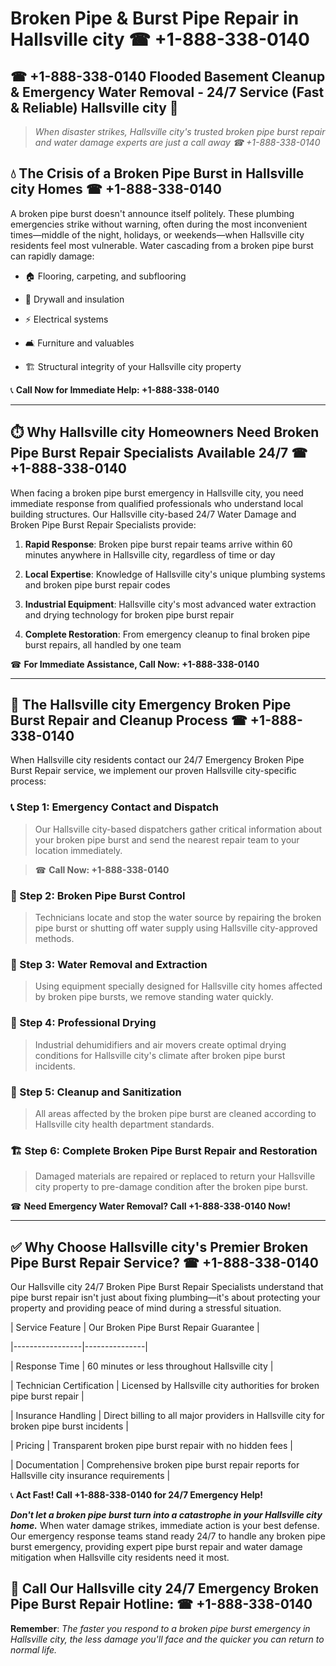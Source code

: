 # Broken Pipe & Burst Pipe Repair in Hallsville city ☎ +1-888-338-0140  
## ☎ +1-888-338-0140 Flooded Basement Cleanup & Emergency Water Removal - 24/7 Service (Fast & Reliable) Hallsville city 🚨  

> *When disaster strikes, Hallsville city's trusted broken pipe burst repair and water damage experts are just a call away ☎ +1-888-338-0140*  

## 💧 The Crisis of a Broken Pipe Burst in Hallsville city Homes ☎ +1-888-338-0140  

A broken pipe burst doesn't announce itself politely. These plumbing emergencies strike without warning, often during the most inconvenient times—middle of the night, holidays, or weekends—when Hallsville city residents feel most vulnerable. Water cascading from a broken pipe burst can rapidly damage:  

* 🏠 Flooring, carpeting, and subflooring  
* 🧱 Drywall and insulation  
* ⚡ Electrical systems  
* 🛋️ Furniture and valuables  
* 🏗️ Structural integrity of your Hallsville city property  

📞 **Call Now for Immediate Help: +1-888-338-0140**  

---  

## ⏱️ Why Hallsville city Homeowners Need Broken Pipe Burst Repair Specialists Available 24/7 ☎ +1-888-338-0140  

When facing a broken pipe burst emergency in Hallsville city, you need immediate response from qualified professionals who understand local building structures. Our Hallsville city-based 24/7 Water Damage and Broken Pipe Burst Repair Specialists provide:  

1. **Rapid Response**: Broken pipe burst repair teams arrive within 60 minutes anywhere in Hallsville city, regardless of time or day  
2. **Local Expertise**: Knowledge of Hallsville city's unique plumbing systems and broken pipe burst repair codes  
3. **Industrial Equipment**: Hallsville city's most advanced water extraction and drying technology for broken pipe burst repair  
4. **Complete Restoration**: From emergency cleanup to final broken pipe burst repairs, all handled by one team  

☎ **For Immediate Assistance, Call Now: +1-888-338-0140**  

---  

## 🔧 The Hallsville city Emergency Broken Pipe Burst Repair and Cleanup Process ☎ +1-888-338-0140  

When Hallsville city residents contact our 24/7 Emergency Broken Pipe Burst Repair service, we implement our proven Hallsville city-specific process:  

### 📞 Step 1: Emergency Contact and Dispatch  
> Our Hallsville city-based dispatchers gather critical information about your broken pipe burst and send the nearest repair team to your location immediately.  
> ☎ **Call Now: +1-888-338-0140**  

### 🚿 Step 2: Broken Pipe Burst Control  
> Technicians locate and stop the water source by repairing the broken pipe burst or shutting off water supply using Hallsville city-approved methods.  

### 🌊 Step 3: Water Removal and Extraction  
> Using equipment specially designed for Hallsville city homes affected by broken pipe bursts, we remove standing water quickly.  

### 💨 Step 4: Professional Drying  
> Industrial dehumidifiers and air movers create optimal drying conditions for Hallsville city's climate after broken pipe burst incidents.  

### 🧼 Step 5: Cleanup and Sanitization  
> All areas affected by the broken pipe burst are cleaned according to Hallsville city health department standards.  

### 🏗️ Step 6: Complete Broken Pipe Burst Repair and Restoration  
> Damaged materials are repaired or replaced to return your Hallsville city property to pre-damage condition after the broken pipe burst.  

☎ **Need Emergency Water Removal? Call +1-888-338-0140 Now!**  

---  

## ✅ Why Choose Hallsville city's Premier Broken Pipe Burst Repair Service? ☎ +1-888-338-0140  

Our Hallsville city 24/7 Broken Pipe Burst Repair Specialists understand that pipe burst repair isn't just about fixing plumbing—it's about protecting your property and providing peace of mind during a stressful situation.  

| Service Feature | Our Broken Pipe Burst Repair Guarantee |  
|-----------------|---------------|  
| Response Time | 60 minutes or less throughout Hallsville city |  
| Technician Certification | Licensed by Hallsville city authorities for broken pipe burst repair |  
| Insurance Handling | Direct billing to all major providers in Hallsville city for broken pipe burst incidents |  
| Pricing | Transparent broken pipe burst repair with no hidden fees |  
| Documentation | Comprehensive broken pipe burst repair reports for Hallsville city insurance requirements |  

📞 **Act Fast! Call +1-888-338-0140 for 24/7 Emergency Help!**  

***Don't let a broken pipe burst turn into a catastrophe in your Hallsville city home.*** When water damage strikes, immediate action is your best defense. Our emergency response teams stand ready 24/7 to handle any broken pipe burst emergency, providing expert pipe burst repair and water damage mitigation when Hallsville city residents need it most.  

## 📱 Call Our Hallsville city 24/7 Emergency Broken Pipe Burst Repair Hotline: ☎ +1-888-338-0140  

**Remember**: *The faster you respond to a broken pipe burst emergency in Hallsville city, the less damage you'll face and the quicker you can return to normal life.*